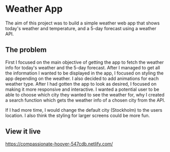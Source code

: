 # Weather App

The aim of this project was to build a simple weather web app that shows today's weather and temperature, and a 5-day forecast using a weather API.

## The problem

First I focused on the main objective of getting the app to fetch the weather info for today's weather and the 5-day forecast. After I managed to get all the information I wanted to be displayed in the app, I focused on styling the app depending on the weather. I also decided to add animations for each weather type. After I had gotten the app to look as desired, I focused on making it more responsive and interactive. I wanted a potential user to be able to choose which city they wanted to see the weather for, why I created a search function which gets the weather info of a chosen city from the API. 

If I had more time, I would change the default city (Stockholm) to the users location. I also think the styling for larger screens could be more fun.  

## View it live

https://compassionate-hoover-547cdb.netlify.com/
